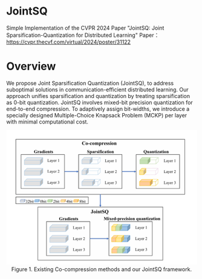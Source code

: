 # JointSQ
 Simple Implementation of the CVPR 2024 Paper "JointSQ: Joint Sparsification-Quantization for Distributed Learning"
 Paper：https://cvpr.thecvf.com/virtual/2024/poster/31122
# Overview
  We propose Joint Sparsification Quantization (JointSQ), to address suboptimal solutions in communication-efficient distributed learning. Our approach unifies sparsification and quantization by treating sparsification as 0-bit quantization. JointSQ involves mixed-bit precision quantization for end-to-end compression. To adaptively assign bit-widths, we introduce a specially designed Multiple-Choice Knapsack Problem (MCKP) per layer with minimal computational cost.
<p align="center">
<img src="JointSQ.png" width="700"><br/>
 Figure 1. Existing Co-compression methods and our JointSQ framework.  <br/><br/>

 
